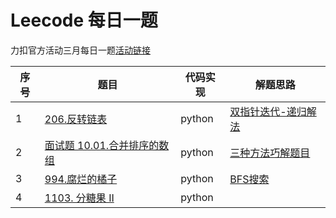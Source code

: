 # Leecode 每日一题

力扣官方活动三月每日一题[活动链接](https://leetcode-cn.com/circle/article/9EZfRE/)

序号 | 题目 | 代码实现 | 解题思路
---|---|---|---
1 | [206.反转链表](https://leetcode-cn.com/problems/reverse-linked-list/) | python | [双指针迭代-递归解法](https://leetcode-cn.com/problems/reverse-linked-list/solution/dong-hua-yan-shi-206-fan-zhuan-lian-biao-by-user74/)
2 | [面试题 10.01.合并排序的数组](https://leetcode-cn.com/problems/sorted-merge-lcci/) | python | [三种方法巧解题目](https://leetcode-cn.com/problems/sorted-merge-lcci/solution/mian-shi-ti-1001-he-bing-pai-xu-de-shu-zu-by-leetc/)
3 | [994.腐烂的橘子](https://leetcode-cn.com/problems/rotting-oranges/) | python | [BFS搜索](https://leetcode-cn.com/problems/rotting-oranges/solution/li-qing-si-lu-wei-shi-yao-yong-bfsyi-ji-ru-he-xie-/)
4 | [1103. 分糖果 II](https://leetcode-cn.com/problems/distribute-candies-to-people/) | python | []()